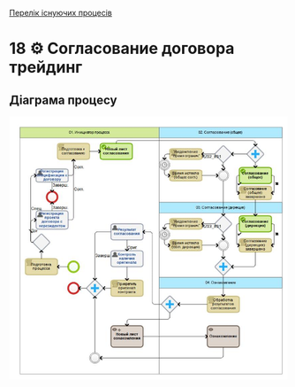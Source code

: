 ﻿[Перелік існуючих процесів](../../README.md)
# 18 ⚙ Согласование договора трейдинг


## Діаграма процесу
![P18_Diagram](./Images/P18_Diagram.png)